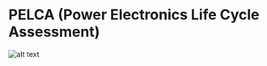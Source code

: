 # PELCA (Power Electronics Life Cycle Assessment)
 ![alt text](https://github.com/[username]/[reponame]/blob/[branch]/image.jpg?raw=true)
